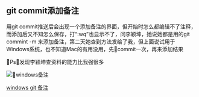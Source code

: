 ## git commit添加备注
用git commit推送后会出现一个添加备注的界面，但开始时怎么都编辑不了注释，而添加后又不知怎么保存，打“:wq”也显示不了，问李颖坤，她说她都是用的git commint -m 来添加备注，第二天她查到方法发给了我，但上面说试用于Windows系统，也不知道Mac的有用没用，先commit一次，再来添加结果

Ps：发现李颖坤查资料的能力比我强很多

![windows备注](https://ws1.sinaimg.cn/large/006tKfTcgy1fpbauv9nfbj30t40gmag2.jpg)

[windows git 备注](https://www.cnblogs.com/sandy-happyhour/p/5950084.html)

